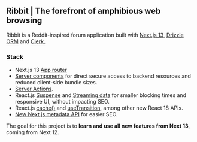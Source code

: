 ## Ribbit | The forefront of amphibious web browsing

Ribbit is a Reddit-inspired forum application built with [Next.js 13](https://nextjs.org/), [Drizzle ORM](https://orm.drizzle.team/) and [Clerk.](https://clerk.com/)

### Stack
- Next.js 13 [App router](https://nextjs.org/docs/app)
- [Server components](https://nextjs.org/docs/getting-started/react-essentials#server-components) for direct secure access to backend resources and reduced client-side bundle sizes.
- [Server Actions](https://nextjs.org/docs/app/building-your-application/data-fetching/server-actions).
- React.js [Suspense](https://react.dev/reference/react/Suspense) and [Streaming data](https://nextjs.org/docs/app/building-your-application/routing/loading-ui-and-streaming) for smaller blocking times and responsive UI, without impacting SEO.
- React.js [cache()](https://nextjs.org/docs/app/building-your-application/data-fetching/caching#react-cache) and [useTransition](https://nextjs.org/docs/app/building-your-application/data-fetching/server-actions#custom-invocation-using-starttransition), among other new React 18 APIs.
-  [New Next.js metadata API](https://nextjs.org/docs/app/api-reference/file-conventions/metadata) for easier SEO.


The goal for this project is to **learn and use all new features from Next 13**, coming from Next 12.
